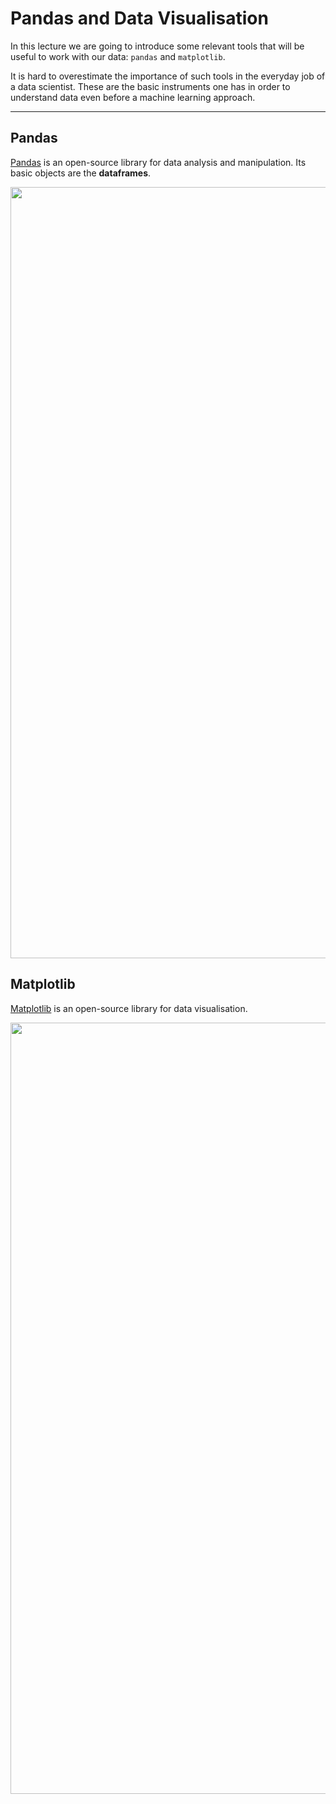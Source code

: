 # Pandas and Data Visualisation

In this lecture we are going to introduce some relevant tools that will be useful to work with our data: `pandas` and `matplotlib`.

It is hard to overestimate the importance of such tools in the everyday job of a data scientist. These are the basic instruments one has in order to understand data even before a machine learning approach.

---

## Pandas
[Pandas](https://pandas.pydata.org/) is an open-source library for data analysis and manipulation. Its basic objects are the __dataframes__.

<p align="center">
    <img width="1234" alt="image" src="https://miro.medium.com/max/819/1*Dss7A8Z-M4x8LD9ccgw7pQ.png">
</p>

## Matplotlib

[Matplotlib](https://matplotlib.org/) is an open-source library for data visualisation.

<p align="center">
    <img width="1234" alt="image" src="https://upload.wikimedia.org/wikipedia/commons/thumb/7/7d/Mpl_example_Helmoltz_coils.svg/1920px-Mpl_example_Helmoltz_coils.svg.png">
</p>
